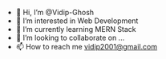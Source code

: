 - 👋 Hi, I’m @Vidip-Ghosh
- 👀 I’m interested in Web Development
- 🌱 I’m currently learning MERN Stack 
- 💞️ I’m looking to collaborate on ...
- 📫 How to reach me vidip2001@gmail.com

<!---
Vidip-Ghosh/Vidip-Ghosh is a ✨ special ✨ repository because its `README.md` (this file) appears on your GitHub profile.
You can click the Preview link to take a look at your changes.
--->
